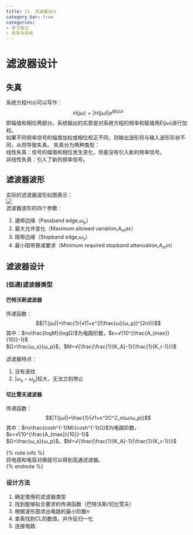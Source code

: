 ```yaml
---
title: 11. 滤波器设计
category_bar: true
categories: 
- 学习笔记
- 信号与系统
---  
```

# 滤波器设计
## 失真
系统方程$H(s)$可以写作：
$$H(jω)=|H(jω)|e^{jϕ(jω)}$$
即幅值和相位两部分。系统输出的实质是对系统方程的频率和赋值用$E(jω)$进行加权。  
如果不同频率信号的幅值加权或相位校正不同，则输出波形将与输入波形形状不同，从而导致失真。
失真分为两种类型：  
线性失真：信号的幅值和相位发生变化，但是没有引入新的频率信号。  
非线性失真：引入了新的频率信号。  

## 滤波器波形
实际的滤波器波形如图表示：  
![](https://cdn.jsdelivr.net/gh/l61012345/Pic/img/20210531161932.png)  
滤波器波形的四个参数：
1. 通带边缘（Passband edge,$ω_p$）
2. 最大允许变化（Maximum allowed variation,$A_max$）
3. 阻带边缘（Stopband edge,$ω_s$）
4. 最小阻带衰减要求（Minimum required stopband attenuation,$A_min$）

## 滤波器设计
### (低通)滤波器类型
#### **巴特沃斯滤波器**
传递函数：
$$|T(jω)|=\frac{1}{√(1+ɛ^2(\frac{ω}{ω_p})^(2n))}$$
其中：$n≥\frac{logM}{logΩ}$为电路阶数，$ɛ=√{10^{\frac{A_{max}}{10}}-1}$   
$Ω=\frac{ω_s}{ω_p}$，$M=√{\frac{\frac{1}{K_A}-1}{\frac{1}{K_r-1}}}$

滤波器特点：  
1. 没有波纹
2. $|ω_s-ω_p|$较大，无法立刻停止

#### **切比雪夫滤波器**
传递函数：
$$|T(jω)|=\frac{1}{√1+ɛ^2C^2_n(ω/ω_p)}$$
其中：$n≥\frac{cosh^{-1}M}{cosh^{-1}Ω}$为电路阶数，$ɛ=√{10^{\frac{A_{max}}{10}}-1}$   
$Ω=\frac{ω_s}{ω_p}$，$M=√{\frac{\frac{1}{K_A}-1}{\frac{1}{K_r-1}}}$  

{% note info %}  
将电感和电容对换就可以得到高通滤波器。   
{% endnote %}  

### 设计方法
1. 确定使用的滤波器类型  
2. 找到能够拟合要求的传递函数（巴特沃斯/切比雪夫）  
3. 根据波形图求出电路的最小阶数$n$  
4. 查表找到CL的数值，并作反归一化  
5. 连接电路  

